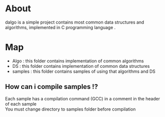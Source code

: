 # About
dalgo is a simple project contains most common data structures and algorithms, implemented in C 
programming language .

# Map
- Algo      : this folder contains implementation of common algorithms
- DS        : this folder contains implementation of common data structures
- samples   : this folder contains samples of using that algorithms and DS

## How can i compile samples !?
Each sample has a compilation command (GCC) in a comment in the header of each sample\
You must change directory to samples folder before compilation